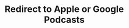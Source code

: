 ---
title: Redirect to Apple or Google Podcasts
redirect_from:
- /078r/
- /zadnja/
- /instagram/
redirect_to: https://pod.fo/e/24d803
---